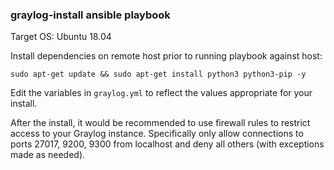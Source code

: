 ### graylog-install ansible playbook

Target OS: Ubuntu 18.04

Install dependencies on remote host prior to running playbook against host:

```
sudo apt-get update && sudo apt-get install python3 python3-pip -y
```

Edit the variables in `graylog.yml` to reflect the values appropriate for your install.



After the install, it would be recommended to use firewall rules to restrict access to your Graylog instance. Specifically only allow connections to ports 27017, 9200, 9300 from localhost and deny all others (with exceptions made as needed).
